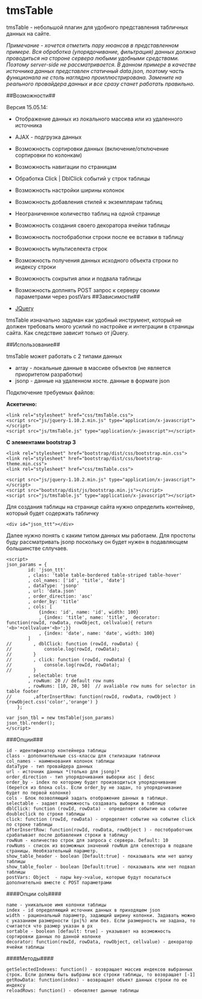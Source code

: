 tmsTable
========

tmsTable - небольшой плагин для удобного представления табличных данных на сайте.

*Примечание - хочется отметить пару нюансов в представленном примере. 
Вся обработка (упорядочивание, фильтрация) данных должна проводиться на стороне сервера любыми удобными средствами. Поэтому server-side не рассматривается.
В данном примере в качестве источника данных представлен статичный data.json, поэтому часть функционала не столь наглядно проиллюстрирована. Замените на реального провайдера данных и все сразу станет работать правильно.*
 
##Возможности##

Версия 15.05.14:

* Отображение данных из локального массива или из удаленного источника
* AJAX - подгрузка данных
* Возможность сортировки данных (включение/отключение сортировки по колонкам)
* Возможность навигации по страницам 
* Обработка Click | DblClick событий у строк таблицы
* Возможность настройки ширины колонок
* Возможность добавления стилей к экземплярам таблиц
* Неограниченное количество таблиц на одной странице
* Возможность создания своего декоратора ячейки таблицы
* Возможность постобработки строки после ее вставки в таблицу
* Возможность мультиселекта строк
* Возможность получения данных исходного объекта строки по индексу строки
* Возможность сокрытия апки и подвала таблицы
* Возможность доплнять POST запрос к серверу своими параметрами через postVars
##Зависимости##

*  [JQuery](http://jquery.com/)

tmsTable изначально задуман как удобный инструмент, который не должен требовать много усилий по настройке и интеграции в страницы сайта.
Как следствие зависит только от jQuery.

##Использование##

tmsTable может работать с 2 типами данных

* array - локальные данные в массиве объектов (не является приоритетом разработки)
* jsonp - данные на удаленном хосте. данные в формате json

Подключение требуемых файлов:

**Аскетично:**

    <link rel="stylesheet" href="css/tmsTable.css">
    <script src="js/jquery-1.10.2.min.js" type="application/x-javascript"></script>
    <script src="js/tmsTable.js" type="application/x-javascript"></script>


**С элементами bootstrap 3**

    <link rel="stylesheet" href="bootstrap/dist/css/bootstrap.min.css">
    <link rel="stylesheet" href="bootstrap/dist/css/bootstrap-theme.min.css">
    <link rel="stylesheet" href="css/tmsTable.css">

    <script src="js/jquery-1.10.2.min.js" type="application/x-javascript"></script>
    <script src="bootstrap/dist/js/bootstrap.min.js"></script>
    <script src="js/tmsTable.js" type="application/x-javascript"></script>

	
Для создания таблицы на странице сайта нужно определить контейнер, который будет содержать табличку

	<div id="json_ttt"></div>

Далее нужно понять с каким типом данных мы работаем. Для простоты буду рассматривать jsonp поскольку он будет нужен в подавляющем большинстве сллучаев.

	<script>
	json_params = {
	        id: 'json_ttt'
	        , class: 'table table-bordered table-striped table-hover'
	        , col_names: ['id', 'title', 'date']
	        , dataType: 'jsonp'
	        , url: 'data.json'
	        , order_direction: 'asc'
	        , order_by: 'title'
	        , cols: [
	            {index: 'id', name: 'id', width: 100}
	            , {index: 'title', name: 'title',  decorator: function(rowId, rowData, rowObject, cellvalue){ return '<b>'+cellvalue+'<b>';}}
	            , {index: 'date', name: 'date', width: 100}
	        ]
	//        , dblClick: function (rowId, rowData) {
	//            console.log(rowId, rowData);
	//        }
	//        , click: function (rowId, rowData) {
	//            console.log(rowId, rowData);
	//        }
			, selectable: true
			, rowNum: 20 // default row nums
            , rowNums: [10, 20, 50]  // avaliable row nums for selector in table footer
	//        ,afterInsertRow: function(rowId, rowData, rowObject ){rowObject.css('color','orange') }
	    };
	    
	var json_tbl = new tmsTable(json_params)
    json_tbl.render();
	</script>
	
###Опции###

	id - идентификатор контейнера таблицы
	class - дополнительные css-классы для стилизации таблички
	col_names - наименования колонок таблицы
	dataType - тип провайдера данных
	url - источник данных *(только для jsonp)*
	order_direction - тип упорядочивания выборки asc | desc
	order_by - index по которому будет производиться упорядочивание (берется из блока cols. Если order_by не задан, то упорядочивание будет по первой колонке)
	cols - Блок позволяющий задать отображение данных в таблице.
	selectable - задает возможность создавать выборки в таблице
	dblClick: function (rowId, rowData) - определяет событие на событие doubleclick по строке таблицы 
	click: function (rowId, rowData) - определяет событие на событие click по строке таблицы 
	afterInsertRow: function(rowId, rowData, rowObject ) - постобработчик срабатывает после добавления строки в таблицу
	rowNum - количество строк для запроса с сервера. Default: 10
	rowNums - список из возможных значений rowNum для селектора в подвале страницы. Необязательный параметр.
	show_table_header - boolean [Default:true] - показывать или нет шапку таблицы
	show_table_fooler - boolean [Default:true] - показывать или нет подвал таблицы
	postVars: Object  - пары key->value, которые будут посылаться дополнительно вместе с POST параметрами  
	

####Опции cols####

	name - уникальное имя колонки таблицы
	index - id определяющий источник данных в приходящем json
	width - рациональный параметр, задающий ширину колонки. Задавать можно с указанием размерности (px|%) или без. Если размерность не задана, то считается что размер указан в px
	sortable - boolean [default: true] - указывает на возможность сортировки данных по данной колонке
	decorator: function(rowId, rowData, rowObject, cellvalue) - декоратор ячейки таблицы
	
####Методы####

	getSelectedIndexes: function() - возвращает массив индексов выбранных строк. Если должны быть выбраны все строки таблицы, то возвращает [-1]
	getRowData: function(index) - возвращает объект данных строки по ее индексу
	reloadRows: function() - обновляет дынные таблицы